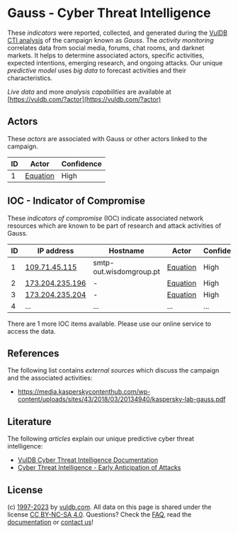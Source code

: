 # Gauss - Cyber Threat Intelligence

These _indicators_ were reported, collected, and generated during the [VulDB CTI analysis](https://vuldb.com/?kb.cti) of the campaign known as _Gauss_. The _activity monitoring_ correlates data from social media, forums, chat rooms, and darknet markets. It helps to determine associated actors, specific activities, expected intentions, emerging research, and ongoing attacks. Our unique _predictive model_ uses _big data_ to forecast activities and their characteristics.

_Live data_ and more _analysis capabilities_ are available at [https://vuldb.com/?actor](https://vuldb.com/?actor)

## Actors

These _actors_ are associated with Gauss or other actors linked to the campaign.

ID | Actor | Confidence
-- | ----- | ----------
1 | [Equation](https://vuldb.com/?actor.equation) | High

## IOC - Indicator of Compromise

These _indicators of compromise_ (IOC) indicate associated network resources which are known to be part of research and attack activities of Gauss.

ID | IP address | Hostname | Actor | Confidence
-- | ---------- | -------- | ----- | ----------
1 | [109.71.45.115](https://vuldb.com/?ip.109.71.45.115) | smtp-out.wisdomgroup.pt | [Equation](https://vuldb.com/?actor.equation) | High
2 | [173.204.235.196](https://vuldb.com/?ip.173.204.235.196) | - | [Equation](https://vuldb.com/?actor.equation) | High
3 | [173.204.235.204](https://vuldb.com/?ip.173.204.235.204) | - | [Equation](https://vuldb.com/?actor.equation) | High
4 | ... | ... | ... | ...

There are 1 more IOC items available. Please use our online service to access the data.

## References

The following list contains _external sources_ which discuss the campaign and the associated activities:

* https://media.kasperskycontenthub.com/wp-content/uploads/sites/43/2018/03/20134940/kaspersky-lab-gauss.pdf

## Literature

The following _articles_ explain our unique predictive cyber threat intelligence:

* [VulDB Cyber Threat Intelligence Documentation](https://vuldb.com/?kb.cti)
* [Cyber Threat Intelligence - Early Anticipation of Attacks](https://www.scip.ch/en/?labs.20201022)

## License

(c) [1997-2023](https://vuldb.com/?kb.changelog) by [vuldb.com](https://vuldb.com/?kb.about). All data on this page is shared under the license [CC BY-NC-SA 4.0](https://creativecommons.org/licenses/by-nc-sa/4.0/). Questions? Check the [FAQ](https://vuldb.com/?kb.faq), read the [documentation](https://vuldb.com/?kb) or [contact us](https://vuldb.com/?contact)!
